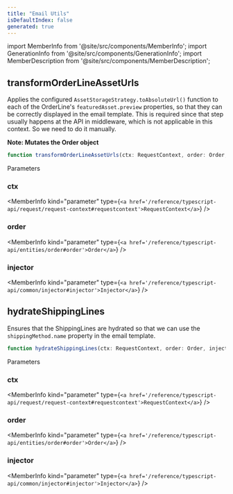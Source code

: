 ```yaml
---
title: "Email Utils"
isDefaultIndex: false
generated: true
---
```

<!-- This file was generated from the Vendure source. Do not modify. Instead, re-run the "docs:build" script -->
import MemberInfo from '@site/src/components/MemberInfo';
import GenerationInfo from '@site/src/components/GenerationInfo';
import MemberDescription from '@site/src/components/MemberDescription';


## transformOrderLineAssetUrls

<GenerationInfo sourceFile="packages/email-plugin/src/handler/default-email-handlers.ts" sourceLine="101" packageName="@bb-vendure/email-plugin" />

Applies the configured `AssetStorageStrategy.toAbsoluteUrl()` function to each of the
OrderLine's `featuredAsset.preview` properties, so that they can be correctly displayed
in the email template.
This is required since that step usually happens at the API in middleware, which is not
applicable in this context. So we need to do it manually.

**Note: Mutates the Order object**

```ts title="Signature"
function transformOrderLineAssetUrls(ctx: RequestContext, order: Order, injector: Injector): Order
```
Parameters

### ctx

<MemberInfo kind="parameter" type={`<a href='/reference/typescript-api/request/request-context#requestcontext'>RequestContext</a>`} />

### order

<MemberInfo kind="parameter" type={`<a href='/reference/typescript-api/entities/order#order'>Order</a>`} />

### injector

<MemberInfo kind="parameter" type={`<a href='/reference/typescript-api/common/injector#injector'>Injector</a>`} />



## hydrateShippingLines

<GenerationInfo sourceFile="packages/email-plugin/src/handler/default-email-handlers.ts" sourceLine="122" packageName="@bb-vendure/email-plugin" />

Ensures that the ShippingLines are hydrated so that we can use the
`shippingMethod.name` property in the email template.

```ts title="Signature"
function hydrateShippingLines(ctx: RequestContext, order: Order, injector: Injector): Promise<ShippingLine[]>
```
Parameters

### ctx

<MemberInfo kind="parameter" type={`<a href='/reference/typescript-api/request/request-context#requestcontext'>RequestContext</a>`} />

### order

<MemberInfo kind="parameter" type={`<a href='/reference/typescript-api/entities/order#order'>Order</a>`} />

### injector

<MemberInfo kind="parameter" type={`<a href='/reference/typescript-api/common/injector#injector'>Injector</a>`} />

